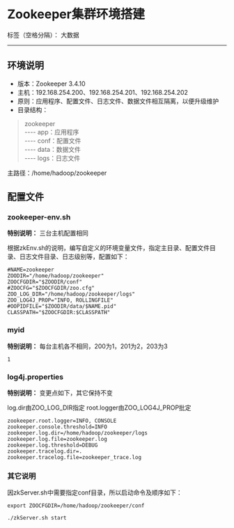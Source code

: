 # Zookeeper集群环境搭建  


标签（空格分隔）： 大数据  

------

## 环境说明  

* 版本：Zookeeper 3.4.10
* 主机：192.168.254.200、192.168.254.201、192.168.254.202
* 原则：应用程序、配置文件、日志文件、数据文件相互隔离，以便升级维护
* 目录结构：
> zookeeper  
> ---- app：应用程序  
> ---- conf：配置文件  
> ---- data：数据文件  
> ---- logs：日志文件  

  主路径：/home/hadoop/zookeeper  

## 配置文件  

### zookeeper-env.sh  

 **特别说明：** 三台主机配置相同  

根据zkEnv.sh的说明，编写自定义的环境变量文件，指定主目录、配置文件目录、日志文件目录、日志级别等，配置如下：  
```
#NAME=zookeeper
ZOODIR="/home/hadoop/zookeeper"
ZOOCFGDIR="$ZOODIR/conf"
#ZOOCFG="$ZOOCFGDIR/zoo.cfg"
ZOO_LOG_DIR="/home/hadoop/zookeeper/logs"
ZOO_LOG4J_PROP="INFO, ROLLINGFILE"
#OOPIDFILE="$ZOODIR/data/$NAME.pid"
CLASSPATH="$ZOOCFGDIR:$CLASSPATH"
```

### myid

**特别说明：** 每台主机各不相同，200为1，201为2，203为3

```
1
```

### log4j.properties

**特别说明：** 变更点如下，其它保持不变

log.dir由ZOO_LOG_DIR指定
root.logger由ZOO_LOG4J_PROP批定

```
zookeeper.root.logger=INFO, CONSOLE
zookeeper.console.threshold=INFO
zookeeper.log.dir=/home/hadoop/zookeeper/logs
zookeeper.log.file=zookeeper.log
zookeeper.log.threshold=DEBUG
zookeeper.tracelog.dir=.
zookeeper.tracelog.file=zookeeper_trace.log
```

### 其它说明

因zkServer.sh中需要指定conf目录，所以启动命令及顺序如下：

```
export ZOOCFGDIR=/home/hadoop/zookeeper/conf

./zkServer.sh start
```
